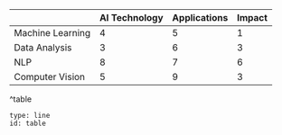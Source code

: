 
|                  | AI Technology | Applications | Impact |
| ---------------- | ------------- | ------------ | ------ |
| Machine Learning | 4             | 5            | 1      |
| Data Analysis    | 3             | 6            | 3      |
| NLP              | 8             | 7            | 6      |
| Computer Vision  | 5             | 9            | 3      |
^table

```chart
type: line
id: table

```
